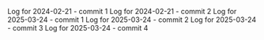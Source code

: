 Log for 2024-02-21 - commit 1
Log for 2024-02-21 - commit 2
Log for 2025-03-24 - commit 1
Log for 2025-03-24 - commit 2
Log for 2025-03-24 - commit 3
Log for 2025-03-24 - commit 4
